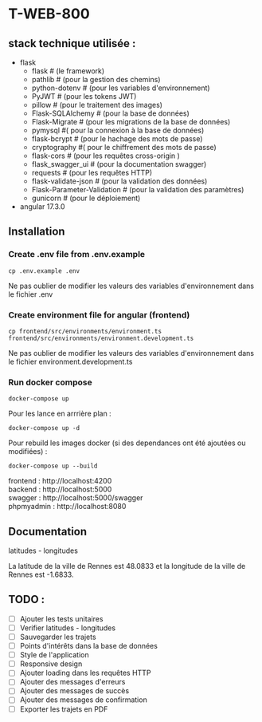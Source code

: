 # T-WEB-800

## stack technique utilisée :

- flask
  - flask # (le framework)
  - pathlib # (pour la gestion des chemins)
  - python-dotenv # (pour les variables d'environnement)
  - PyJWT # (pour les tokens JWT)
  - pillow # (pour le traitement des images)
  - Flask-SQLAlchemy # (pour la base de données)
  - Flask-Migrate # (pour les migrations de la base de données)
  - pymysql #( pour la connexion à la base de données)
  - flask-bcrypt # (pour le hachage des mots de passe)
  - cryptography #( pour le chiffrement des mots de passe)
  - flask-cors # (pour les requêtes cross-origin )
  - flask_swagger_ui # (pour la documentation swagger)
  - requests # (pour les requêtes HTTP)
  - flask-validate-json # (pour la validation des données)
  - Flask-Parameter-Validation # (pour la validation des paramètres)
  - gunicorn # (pour le déploiement)
- angular 17.3.0

## Installation

### Create .env file from .env.example

```
cp .env.example .env
```

Ne pas oublier de modifier les valeurs des variables d'environnement dans le fichier .env

### Create environment file for angular (frontend)

```
cp frontend/src/environments/environment.ts frontend/src/environments/environment.development.ts
```

Ne pas oublier de modifier les valeurs des variables d'environnement dans le fichier environment.development.ts

### Run docker compose

```
docker-compose up
```

Pour les lance en arrrière plan :

```
docker-compose up -d
```

Pour rebuild les images docker (si des dependances ont été ajoutées ou modifiées) :

```
docker-compose up --build
```

frontend : http://localhost:4200 \
backend : http://localhost:5000 \
swagger : http://localhost:5000/swagger \
phpmyadmin : http://localhost:8080

## Documentation

latitudes - longitudes

La latitude de la ville de Rennes est 48.0833 et la longitude de la ville de Rennes est -1.6833.

## TODO :

- [ ] Ajouter les tests unitaires
- [ ] Verifier latitudes - longitudes
- [ ] Sauvegarder les trajets
- [ ] Points d'intérêts dans la base de données
- [ ] Style de l'application
- [ ] Responsive design
- [ ] Ajouter loading dans les requêtes HTTP
- [ ] Ajouter des messages d'erreurs
- [ ] Ajouter des messages de succès
- [ ] Ajouter des messages de confirmation
- [ ] Exporter les trajets en PDF
